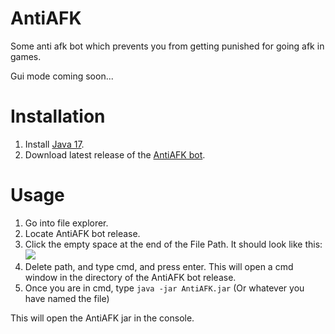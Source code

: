 # AntiAFK

Some anti afk bot which prevents you from getting punished for going afk in games.

Gui mode coming soon...

# Installation

1. Install [Java 17](https://www.oracle.com/java/technologies/javase/jdk17-archive-downloads.html).
2. Download latest release of the [AntiAFK bot](https://github.com/pflsky/AntiAFK/releases).

# Usage

1. Go into file explorer.
2. Locate AntiAFK bot release.
3. Click the empty space at the end of the File Path. It should look like this: ![](https://i.ibb.co/L85Qwz7/image-2022-01-09-211313.png)
5. Delete path, and type cmd, and press enter. This will open a cmd window in the directory of the AntiAFK bot release.
6. Once you are in cmd, type `java -jar AntiAFK.jar` (Or whatever you have named the file)

This will open the AntiAFK jar in the console.
